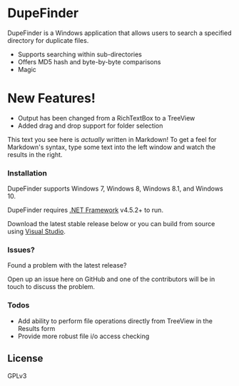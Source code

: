 # DupeFinder

DupeFinder is a Windows application that allows users to search a specified directory for duplicate files.

  - Supports searching within sub-directories
  - Offers MD5 hash and byte-by-byte comparisons
  - Magic

# New Features!

  - Output has been changed from a RichTextBox to a TreeView
  - Added drag and drop support for folder selection

This text you see here is *actually* written in Markdown! To get a feel for Markdown's syntax, type some text into the left window and watch the results in the right.

### Installation

DupeFinder supports Windows 7, Windows 8, Windows 8.1, and Windows 10.

DupeFinder requires [.NET Framework](https://dotnet.microsoft.com/download/dotnet-framework-runtime) v4.5.2+ to run.

Download the latest stable release below or you can build from source using [Visual Studio](https://visualstudio.microsoft.com/).

### Issues?

Found a problem with the latest release?

Open up an issue here on GitHub and one of the contributors will be in touch to discuss the problem.

### Todos

 - Add ability to perform file operations directly from TreeView in the Results form
 - Provide more robust file i/o access checking

License
----

GPLv3
